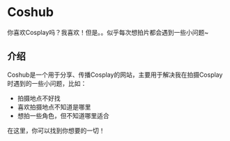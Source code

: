 # Coshub
你喜欢Cosplay吗？我喜欢！但是。。似乎每次想拍片都会遇到一些小问题~
## 介绍
Coshub是一个用于分享、传播Cosplay的网站，主要用于解决我在拍摄Cosplay时遇到的一些小问题，比如：
- 拍摄地点不好找
- 喜欢拍摄地点不知道是哪里
- 想拍一些角色，但不知道哪里适合

在这里，你可以找到你想要的一切！
